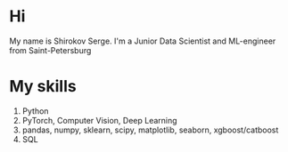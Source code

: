 # Hi 
My name is Shirokov Serge.  I'm a Junior Data Scientist and ML-engineer from Saint-Petersburg

# My skills
<ol>
  <li>Python</li>
  <li>PyTorch, Computer Vision, Deep Learning</li>
  <li> pandas, numpy, sklearn, scipy, matplotlib, seaborn, xgboost/catboost</li>
  <li>SQL</li>
  
